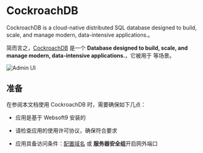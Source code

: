 # CockroachDB

CockroachDB is a cloud-native distributed SQL database designed to build, scale, and manage modern, data-intensive applications.。  

简而言之，[CockroachDB](https://www.cockroachlabs.com/) 是一个 **Database designed to build, scale, and manage modern, data-intensive applications.**，它被用于  等场景。   


![Admin UI](https://libs.websoft9.com/Websoft9/DocsPicture/zh/cockroachdb/cockroachdb-gui-websoft9.png)


## 准备

在参阅本文档使用 CockroachDB 时，需要确保如下几点：

- 应用是基于 Websoft9 安装的

- 请检查应用的使用许可协议，确保符合要求

- 应用具备访问条件：[配置域名](./guide/appsetdomain) 或 **服务器安全组**开启网外端口